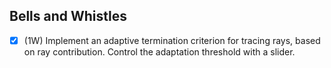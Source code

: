 ## Bells and Whistles 
 
- [x] (1W) Implement an adaptive termination criterion for tracing rays, based on ray contribution.  Control the adaptation  threshold with a slider.
